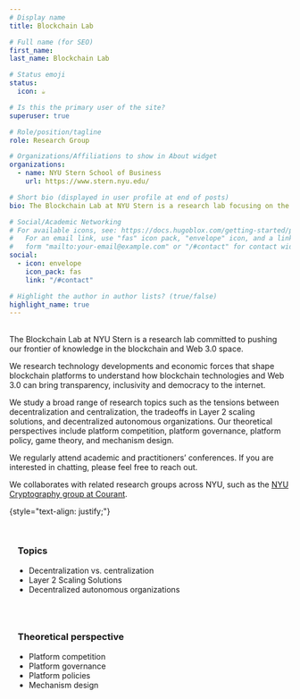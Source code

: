 ```yaml
---
# Display name
title: Blockchain Lab

# Full name (for SEO)
first_name:
last_name: Blockchain Lab

# Status emoji
status:
  icon: ☕️

# Is this the primary user of the site?
superuser: true

# Role/position/tagline
role: Research Group

# Organizations/Affiliations to show in About widget
organizations:
  - name: NYU Stern School of Business
    url: https://www.stern.nyu.edu/

# Short bio (displayed in user profile at end of posts)
bio: The Blockchain Lab at NYU Stern is a research lab focusing on the latest developments in the blockchain and Web 3.0 space. We are a passionate group of researchers committed to pushing our frontier of knowledge by contributing cutting-edge insights and publications.

# Social/Academic Networking
# For available icons, see: https://docs.hugoblox.com/getting-started/page-builder/#icons
#   For an email link, use "fas" icon pack, "envelope" icon, and a link in the
#   form "mailto:your-email@example.com" or "/#contact" for contact widget.
social:
  - icon: envelope
    icon_pack: fas
    link: "/#contact"

# Highlight the author in author lists? (true/false)
highlight_name: true
---
```


<br>
The Blockchain Lab at NYU Stern is a research lab committed to pushing our frontier of knowledge in the blockchain and Web 3.0 space.

We research technology developments and economic forces that shape blockchain platforms to understand how blockchain technologies and Web 3.0 can bring transparency, inclusivity and democracy to the internet.

We study a broad range of research topics such as the tensions between decentralization and centralization, the tradeoffs in Layer 2 scaling solutions, and decentralized autonomous organizations. Our theoretical perspectives include platform competition, platform governance, platform policy, game theory, and mechanism design.

We regularly attend academic and practitioners’ conferences. If you are interested in chatting, please feel free to reach out.

We collaborates with related research groups across NYU, such as the <a href="https://cs.nyu.edu/crg/">NYU Cryptography group at Courant</a>.

{style="text-align: justify;"}

<div class="container">
  <div class="list-container">
    <h3>Topics</h3>
    <ul>
      <li>Decentralization vs. centralization</li>
      <li>Layer 2 Scaling Solutions</li>
      <li>Decentralized autonomous organizations</li>
    </ul>
  </div>
  <div class="list-container">
    <h3>Theoretical perspective</h3>
    <ul>
      <li>Platform competition</li>
      <li>Platform governance</li>
      <li>Platform policies</li>
      <li>Mechanism design</li>
    </ul>
  </div>
</div>

<style>
  .container {
    display: flex;
    flex-wrap: wrap;
  }
  .list-container {
    flex: 1;
    min-width: 250px; /* Adjust based on your content and design */
    padding: 15px;
  }
  ul {
    list-style-type: disc;
    padding-left: 20px;
  }
  @media (max-width: 600px) {
    .container {
      flex-direction: column;
    }
  }
</style>
